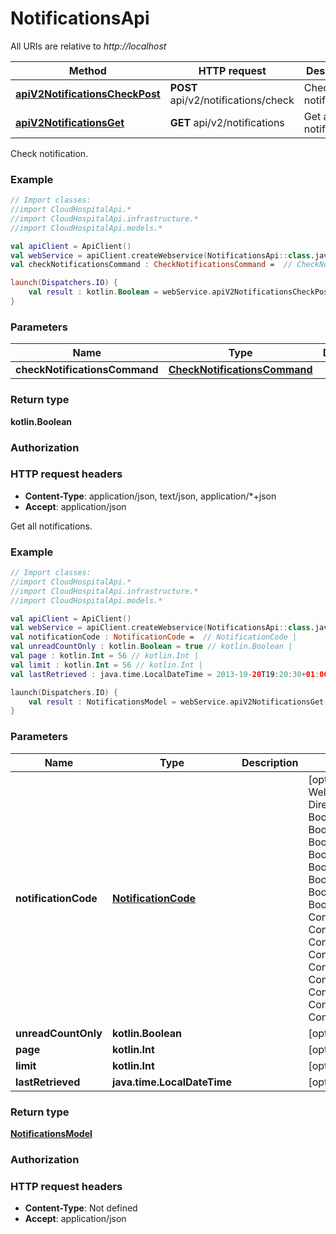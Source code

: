 # NotificationsApi

All URIs are relative to *http://localhost*

Method | HTTP request | Description
------------- | ------------- | -------------
[**apiV2NotificationsCheckPost**](NotificationsApi.md#apiV2NotificationsCheckPost) | **POST** api/v2/notifications/check | Check notification.
[**apiV2NotificationsGet**](NotificationsApi.md#apiV2NotificationsGet) | **GET** api/v2/notifications | Get all notifications.



Check notification.

### Example
```kotlin
// Import classes:
//import CloudHospitalApi.*
//import CloudHospitalApi.infrastructure.*
//import CloudHospitalApi.models.*

val apiClient = ApiClient()
val webService = apiClient.createWebservice(NotificationsApi::class.java)
val checkNotificationsCommand : CheckNotificationsCommand =  // CheckNotificationsCommand | 

launch(Dispatchers.IO) {
    val result : kotlin.Boolean = webService.apiV2NotificationsCheckPost(checkNotificationsCommand)
}
```

### Parameters

Name | Type | Description  | Notes
------------- | ------------- | ------------- | -------------
 **checkNotificationsCommand** | [**CheckNotificationsCommand**](CheckNotificationsCommand.md)|  | [optional]

### Return type

**kotlin.Boolean**

### Authorization



### HTTP request headers

 - **Content-Type**: application/json, text/json, application/*+json
 - **Accept**: application/json


Get all notifications.

### Example
```kotlin
// Import classes:
//import CloudHospitalApi.*
//import CloudHospitalApi.infrastructure.*
//import CloudHospitalApi.models.*

val apiClient = ApiClient()
val webService = apiClient.createWebservice(NotificationsApi::class.java)
val notificationCode : NotificationCode =  // NotificationCode | 
val unreadCountOnly : kotlin.Boolean = true // kotlin.Boolean | 
val page : kotlin.Int = 56 // kotlin.Int | 
val limit : kotlin.Int = 56 // kotlin.Int | 
val lastRetrieved : java.time.LocalDateTime = 2013-10-20T19:20:30+01:00 // java.time.LocalDateTime | 

launch(Dispatchers.IO) {
    val result : NotificationsModel = webService.apiV2NotificationsGet(notificationCode, unreadCountOnly, page, limit, lastRetrieved)
}
```

### Parameters

Name | Type | Description  | Notes
------------- | ------------- | ------------- | -------------
 **notificationCode** | [**NotificationCode**](.md)|  | [optional] [enum: WelcomeEmail, DirectMessageSent, BookingNew, BookingUpdated, BookingRejected, BookingApproved, BookingPaid, BookingCanceled, BookingRefundRequested, BookingRefunded, ConsultationNew, ConsultationUpdated, ConsultationRejected, ConsultationApproved, ConsultationPaid, ConsultationCanceled, ConsultationRefundRequested, ConsultationRefunded, ConsultationReady]
 **unreadCountOnly** | **kotlin.Boolean**|  | [optional]
 **page** | **kotlin.Int**|  | [optional]
 **limit** | **kotlin.Int**|  | [optional]
 **lastRetrieved** | **java.time.LocalDateTime**|  | [optional]

### Return type

[**NotificationsModel**](NotificationsModel.md)

### Authorization



### HTTP request headers

 - **Content-Type**: Not defined
 - **Accept**: application/json

